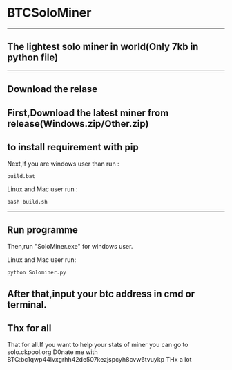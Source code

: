 # BTCSoloMiner
---
The lightest solo miner in world(Only 7kb in python file)
---
---
Download the relase
---
First,Download the latest miner from release(Windows.zip/Other.zip)
---
to install requirement with pip
---
Next,If you are windows user than run :
```
build.bat
```
Linux and Mac user run :
```
bash build.sh
```
---
Run programme
---
Then,run "SoloMiner.exe" for windows user.

Linux and Mac user run:
```
python Solominer.py
```
After that,input your btc address in cmd or terminal.
---
Thx for all
---
That for all.If you want to help your stats of miner you can go to solo.ckpool.org
D0nate me with BTC:bc1qwp44lvxgrhh42de507kezjspcyh8cvw6tvuykp
THx a lot
